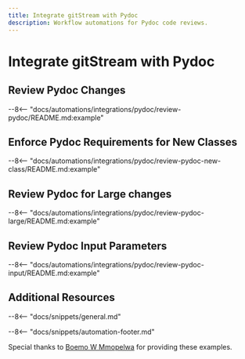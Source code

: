 ```yaml
---
title: Integrate gitStream with Pydoc
description: Workflow automations for Pydoc code reviews.
---
```

# Integrate gitStream with Pydoc

<a name="review-pydoc"></a>
## Review Pydoc Changes
--8<-- "docs/automations/integrations/pydoc/review-pydoc/README.md:example"

<a name="review-pydoc-new-class"></a>
## Enforce Pydoc Requirements for New Classes
--8<-- "docs/automations/integrations/pydoc/review-pydoc-new-class/README.md:example"

<a name="review-pydoc-large"></a>
## Review Pydoc for Large changes
--8<-- "docs/automations/integrations/pydoc/review-pydoc-large/README.md:example"

<a name="review-pydoc-input"></a>
## Review Pydoc Input Parameters
--8<-- "docs/automations/integrations/pydoc/review-pydoc-input/README.md:example"

## Additional Resources

--8<-- "docs/snippets/general.md"

--8<-- "docs/snippets/automation-footer.md"


Special thanks to [Boemo W Mmopelwa](https://github.com/xTrilton) for providing these examples.